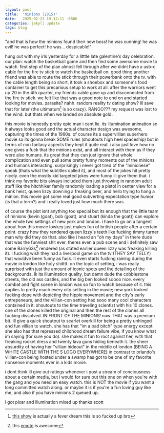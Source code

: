 ```yaml
---
layout: post
title:  "minions (2015)"
date:   2025-02-22 19:12:11 -0800
categories: jekyll update
tags: blog
---
```

"and that is how the minions found
their new boss! he was cunning! he
was evil! he was perfect! he was...
despicable!"

hung out with my irls yesterday for
a litttle late galentine's day
celebration. our plan: watch the
basketball game and then find some
awesome movie to watch. first step
of the plan almost fell through after
we didnt have a usb-c cable for the
fire tv stick to watch the basketball
on. good thing another friend was
able to route the stick through their
powerbank onto the tv. with the
cable length being so short, it took
a shoebox and someone's food
container to get this precarious
setup to work at all. after the
warriors went up 20 in the 4th
quarter, my friends cable gave up
and disconnected from the fire tv
stick. we felt like that was a good
note to end on and started looking
for movies. parasite? nahh. random
reality tv dating show? ill save that
for later (the ultimatum[^1] is so crazy).
RANGO??? my request was lost to
the wind. but thats when we landed
on absolute gold.

this movie is honestly pretty epic
man i cant lie. its illumination animation so
it always looks good and the actual
character design was awesome,
capturing the times of the 1960s. of
course its a supervillian superhero
movie so its gonna break SOME
rules (shoutouts high heel
spaceship) but in terms of non
fantasy aspects they kept it quite
real. i also just love how no one
gives a fuck that the minions exist,
and all interact with them as if they
were also humans. its great that
they can just ignore that whole
complication and even pull some
pretty funny moments out of the
minions and humans interacting.
surprisingly i never got tired of the
"minionese" speak (thats what the
subtitles called it), and most of the
jokes hit pretty nicely. even the
mostly kid targeted jokes were
funny ill give them that. i think my
favorite bits always included them
just throwing in random adult stuff
like the hitchhiker family randomly
loading a pistol in center view for a
bank heist, queen lizzy downing a
freaking beer, and herb trying to
hang a minion. this movie got some
real good subverting expectation
type humor (is that a term?) and i
really loved just how much there
was.

of course the plot isnt anything too
special but its enough that the little
team of minions (kevin (goat), bob
(goat), and stuart (kinda the goat))
can explore the whole two settings
of new york and london. i have to go
on a tangent about how this movie
lowkey just makes fun of british
people after a certain point. crazy
how they rendered queen lizzy's
teeth like fucking timmy turner man
why did they do that. also like i
heard an "oh my days" in there
dude that was the funniest shit
ever. theres even a pub scene and i
definitely saw some Barry63s[^2]
rendered (as stated earlier queen
lizzy was freaking killing it). i
fucking wish they had a liverpool
game on the tv (THEY SAY TELLY)
that wouldve been funny as fuck. it
even starts fucking raining during
the movie in london like holy shitttt.
on the topic of setting, i was really
surprised with just the amount of
iconic spots and the detailing of the
backgrounds. ik its illumination quality, but
damn dude the cobblestone streets,
the old ass castles, and the big ben
looked soooo nice. every combat and fight scene in london was so fun to watch because of it. this applies to
pretty much every city setting in the
movie; new york looked fucking
dope with depicting the hippie movement and the city's early
entrepeneurs, and the villian-con
setting had sooo many cool
characters contained in it.
shoutouts to the time traveling
scientist with his 10 clones. one of
the clones killed the original and
then the rest of the clones all
fucking dissolved. IN FRONT OF
THE MINIONS! now THAT was a
premium bit. ill give a quick
shoutout to scarlet overkill for being
a pretty unhinged and fun villian to
watch. she has that "im a bad bitch"
type energy except she also has
that repressed childhood dream
failure vibe, if you know what im
saying (for sure you do). she makes
it fun to root against her, with that
freaking rocket dress and twenty
lava guns hiding beneath it. the sheer
absurdity of having her "villian
hideout" in the middle of london
(BEING A WHITE CASTLE WITH THE
S LOGO EVERYWHERE) in contrast
to orlando's villian-con being
hosted under a swamp has got to
be one of my favorite nonsense
moments ever in a kids movie.

i dont think ill give out ratings
whenever i post a stream of
conciousness about a certain
media, but i would for sure put this
one on when you're with the gang
and you need an easy watch. this is
NOT the movie if you want a long
committed watch along. or maybe it
is if you're a fun loving guy like me,
and also if you have minions 2
queued up.

i got pixar and illumination mixed up thanks scott

[^1]: [this show](https://www.netflix.com/title/81292203) is actually a fever dream this is so fucked up bro

[^2]: this [emote](https://7tv.app/emotes/62477a2efb18d86dec72ad34) is awesome

